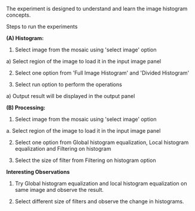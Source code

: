 The experiment is designed to understand and learn the image histogram concepts.

Steps to run the experiments

**(A) Histogram:**

1. Select image from the mosaic using 'select image' option

a) Select region of the image to load it in the input image panel

2. Select one option from 'Full Image Histogram' and 'Divided Histogram'

3. Select run option to perform the operations

a) Output result will be displayed in the output panel

**(B) Processing:**

1. Select image from the mosaic using 'select image' option

a. Select region of the image to load it in the input image panel

2. Select one option from Global histogram equalization, Local histogram equalization and Filtering on histogram

3. Select the size of filter from Filtering on histogram option

**Interesting Observations**

1. Try Global histogram equalization and local histogram equalization on same image and observe the result.

2. Select different size of filters and observe the change in histograms. 